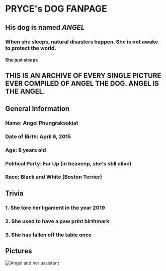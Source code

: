# PRYCE's DOG FANPAGE                                         
## His dog is named **_ANGEL_**
### When she sleeps, natural disasters happen. She is not awake to protect the world.
#### She just sleeps
## THIS IS AN ARCHIVE OF EVERY SINGLE PICTURE EVER COMPILED OF ANGEL THE DOG. ANGEL IS THE ANGEL. 
## General Information
### Name: Angel Phungraksakiat
### Date of Birth: April 6, 2015
### Age: 8 years old
### Political Party: Far Up (in heavenp, she's still alive)
### Race: Black and White (Boston Terrier)

## Trivia
### 1. She tore her ligament in the year 2019
### 2. She used to have a paw print birthmark
### 3. She has fallen off the table once

## Pictures
![Angel and her assistant](https://drive.google.com/file/d/1XIl4SY0-yF8ieQM3v1FG1GIoJn66FAY8/view?usp=sharing)


